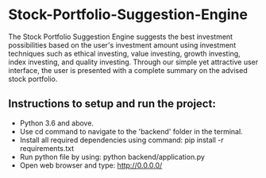 # Stock-Portfolio-Suggestion-Engine

The Stock Portfolio Suggestion Engine suggests the best investment possibilities based on the user's investment amount using investment techniques such as ethical investing, value investing, growth investing, index investing, and quality investing. Through our simple yet attractive user interface, the user is presented with a complete summary on the advised stock portfolio.

## Instructions to setup and run the project:

- Python 3.6 and above.
- Use cd command to navigate to the 'backend' folder in the terminal.
- Install all required dependencies using command: pip install -r requirements.txt
- Run python file by using: python backend/application.py
- Open web browser and type: http://0.0.0.0/
